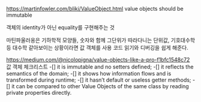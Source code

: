 https://martinfowler.com/bliki/ValueObject.html
value objects should be immutable

객체의 identity가 아닌 equality를 구현해주는 것

마틴파울러옹은 기하학적 모양들, 숫자와 함께 그단위가 따라다니는 단위값, 기호대수학 등 대수학 같아보이는 상황이라면 값 객체를 사용
코드 읽기와 디버깅을 쉽게 해준다.

https://medium.com/@nicolopigna/value-objects-like-a-pro-f1bfc1548c72
값 객체 체크리스트
-[] it is immutable and no setters defined;
-[] it reflects the semantics of the domain;
-[] it shows how information flows and is transformed during runtime;
-[] it hasn’t default or useless getter methods;
-[] it can be compared to other Value Objects of the same class by reading private properties directly.

